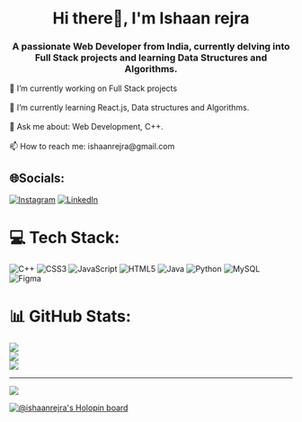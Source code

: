 <h1 align="center">Hi there👋, I'm Ishaan rejra</h1>
<h3 align="center">A passionate Web Developer from India, currently delving into Full Stack projects and learning Data Structures and Algorithms.</h3>
🔭 I’m currently working on Full Stack projects<br><br>🌱 I’m currently learning React.js, Data structures and Algorithms.<br><br>💬 Ask me about: Web Development, C++.<br><br>📫 How to reach me: ishaanrejra@gmail.com


   ## 🌐Socials:
[![Instagram](https://img.shields.io/badge/Instagram-%23E4405F.svg?logo=Instagram&logoColor=white)](https://instagram.com/@ishaanrejra) [![LinkedIn](https://img.shields.io/badge/LinkedIn-%230077B5.svg?logo=linkedin&logoColor=white)](https://linkedin.com/in/https://www.linkedin.com/in/ishaan-rejra/) 

# 💻 Tech Stack:
![C++](https://img.shields.io/badge/c++-%2300599C.svg?style=for-the-badge&logo=c%2B%2B&logoColor=white) ![CSS3](https://img.shields.io/badge/css3-%231572B6.svg?style=for-the-badge&logo=css3&logoColor=white) ![JavaScript](https://img.shields.io/badge/javascript-%23323330.svg?style=for-the-badge&logo=javascript&logoColor=%23F7DF1E) ![HTML5](https://img.shields.io/badge/html5-%23E34F26.svg?style=for-the-badge&logo=html5&logoColor=white) ![Java](https://img.shields.io/badge/java-%23ED8B00.svg?style=for-the-badge&logo=java&logoColor=white) ![Python](https://img.shields.io/badge/python-3670A0?style=for-the-badge&logo=python&logoColor=ffdd54) ![MySQL](https://img.shields.io/badge/mysql-%2300f.svg?style=for-the-badge&logo=mysql&logoColor=white) 	![Figma](https://img.shields.io/badge/figma-%23F24E1E.svg?style=for-the-badge&logo=figma&logoColor=white)
# 📊 GitHub Stats:
   ![](https://github-readme-stats.vercel.app/api?username=irejra09&theme=radical&hide_border=false&include_all_commits=false&count_private=false)<br/>
         ![](https://github-readme-streak-stats.herokuapp.com/?user=irejra09&theme=radical&hide_border=false)<br/>
         ![](https://github-readme-stats.vercel.app/api/top-langs/?username=irejra09&theme=radical&hide_border=false&include_all_commits=false&count_private=false&layout=compact)

---
[![](https://visitcount.itsvg.in/api?id=irejra09&icon=0&color=0)](https://visitcount.itsvg.in)

[![@ishaanrejra's Holopin board](https://holopin.me/ishaanrejra)](https://holopin.io/@ishaanrejra)
